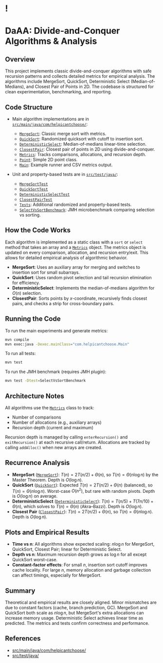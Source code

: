# !

# DaAA: Divide-and-Conquer Algorithms & Analysis

## Overview

This project implements classic divide-and-conquer algorithms with safe recursion patterns and collects detailed metrics for empirical analysis. The algorithms include MergeSort, QuickSort, Deterministic Select (Median-of-Medians), and Closest Pair of Points in 2D. The codebase is structured for clean experimentation, benchmarking, and reporting.

## Code Structure

- Main algorithm implementations are in [`src/main/java/com/helpicantchoose/`](src/main/java/com/helpicantchoose/):
  - [`MergeSort`](src/main/java/com/helpicantchoose/MergeSort.java): Classic merge sort with metrics.
  - [`QuickSort`](src/main/java/com/helpicantchoose/QuickSort.java): Randomized quicksort with cutoff to insertion sort.
  - [`DeterministicSelect`](src/main/java/com/helpicantchoose/DeterministicSelect.java): Median-of-medians linear-time selection.
  - [`ClosestPair`](src/main/java/com/helpicantchoose/ClosestPair.java): Closest pair of points in 2D using divide-and-conquer.
  - [`Metrics`](src/main/java/com/helpicantchoose/Metrics.java): Tracks comparisons, allocations, and recursion depth.
  - [`Point`](src/main/java/com/helpicantchoose/Point.java): Simple 2D point class.
  - [`Main`](src/main/java/com/helpicantchoose/Main.java): Example runner and CSV metrics output.

- Unit and property-based tests are in [`src/test/java/`](src/test/java/):
  - [`MergeSortTest`](src/test/java/MergeSortTest.java)
  - [`QuickSortTest`](src/test/java/QuickSortTest.java)
  - [`DeterministicSelectTest`](src/test/java/DeterministicSelectTest.java)
  - [`ClosestPairTest`](src/test/java/ClosestPairTest.java)
  - [`Tests`](src/test/java/Tests.java): Additional randomized and property-based tests.
  - [`SelectVsSortBenchmark`](src/test/java/SelectVsSortBenchmark.java): JMH microbenchmark comparing selection vs sorting.

## How the Code Works

Each algorithm is implemented as a static class with a `sort` or `select` method that takes an array and a [`Metrics`](src/main/java/com/helpicantchoose/Metrics.java) object. The metrics object is updated on every comparison, allocation, and recursion entry/exit. This allows for detailed empirical analysis of algorithmic behavior.

- **MergeSort**: Uses an auxiliary array for merging and switches to insertion sort for small subarrays.
- **QuickSort**: Uses random pivot selection and tail recursion elimination for efficiency.
- **DeterministicSelect**: Implements the median-of-medians algorithm for $O(n)$ selection.
- **ClosestPair**: Sorts points by $x$-coordinate, recursively finds closest pairs, and checks a strip for cross-boundary pairs.

## Running the Code

To run the main experiments and generate metrics:

```sh
mvn compile
mvn exec:java -Dexec.mainClass="com.helpicantchoose.Main"
```

To run all tests:

```sh
mvn test
```

To run the JMH benchmark (requires JMH plugin):

```sh
mvn test -Dtest=SelectVsSortBenchmark
```

## Architecture Notes

All algorithms use the [`Metrics`](src/main/java/com/helpicantchoose/Metrics.java) class to track:
- Number of comparisons
- Number of allocations (e.g., auxiliary arrays)
- Recursion depth (current and maximum)

Recursion depth is managed by calling `enterRecursion()` and `exitRecursion()` at each recursive call/return. Allocations are tracked by calling `addAlloc()` when new arrays are created.

## Recurrence Analysis

- **MergeSort** ([`MergeSort`](src/main/java/com/helpicantchoose/MergeSort.java)): $T(n) = 2T(n/2) + \Theta(n)$, so $T(n) = \Theta(n \log n)$ by the Master Theorem. Depth is $O(\log n)$.
- **QuickSort** ([`QuickSort`](src/main/java/com/helpicantchoose/QuickSort.java)): Expected $T(n) = 2T(n/2) + \Theta(n)$ (balanced), so $T(n) = \Theta(n \log n)$. Worst-case $O(n^2)$, but rare with random pivots. Depth is $O(\log n)$ on average.
- **DeterministicSelect** ([`DeterministicSelect`](src/main/java/com/helpicantchoose/DeterministicSelect.java)): $T(n) = T(n/5) + T(7n/10) + \Theta(n)$, which solves to $T(n) = \Theta(n)$ (Akra–Bazzi). Depth is $O(\log n)$.
- **Closest Pair** ([`ClosestPair`](src/main/java/com/helpicantchoose/ClosestPair.java)): $T(n) = 2T(n/2) + \Theta(n)$, so $T(n) = \Theta(n \log n)$. Depth is $O(\log n)$.

## Plots and Empirical Results

- **Time vs n**: All algorithms show expected scaling: $n \log n$ for MergeSort, QuickSort, Closest Pair; linear for Deterministic Select.
- **Depth vs n**: Maximum recursion depth grows as $\log n$ for all except QuickSort worst-case.
- **Constant-factor effects**: For small $n$, insertion sort cutoff improves cache locality. For large $n$, memory allocation and garbage collection can affect timings, especially for MergeSort.

## Summary

Theoretical and empirical results are closely aligned. Minor mismatches are due to constant factors (cache, branch prediction, GC). MergeSort and QuickSort both scale as $n \log n$, but MergeSort's extra allocations can increase memory usage. Deterministic Select achieves linear time as predicted. The metrics and tests confirm correctness and performance.

## References

- [src/main/java/com/helpicantchoose/](src/main/java/com/helpicantchoose/)
- [src/test/java/](src/test/java/)
